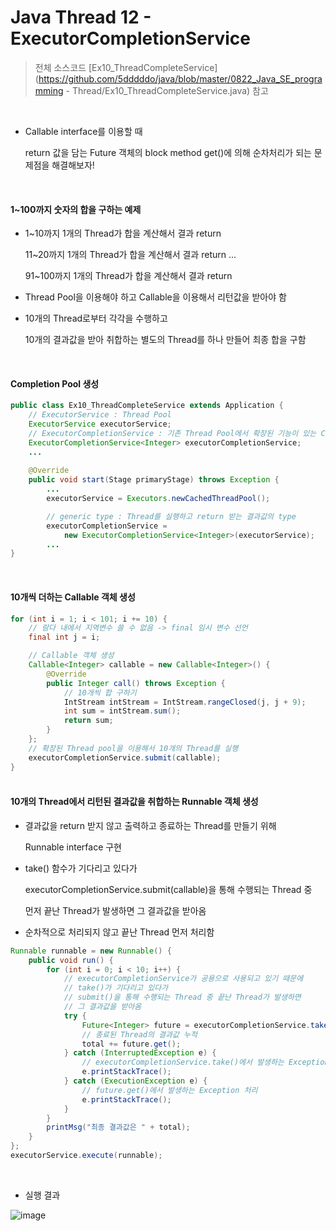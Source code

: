 

# Java Thread 12 - ExecutorCompletionService

> 전체 소스코드 [Ex10_ThreadCompleteService](https://github.com/5dddddo/java/blob/master/0822_Java_SE_programming - Thread/Ex10_ThreadCompleteService.java) 참고

<br>

- Callable interface를 이용할 때 

  return 값을 담는 Future 객체의 block method get()에 의해 순차처리가 되는 문제점을 해결해보자!

<br>

#### 1~100까지 숫자의 합을 구하는 예제

- 1~10까지 1개의 Thread가 합을 계산해서 결과 return

  11~20까지 1개의 Thread가 합을 계산해서 결과 return
  ...

  91~100까지 1개의 Thread가 합을 계산해서 결과 return

- Thread Pool을 이용해야 하고 Callable을 이용해서 리턴값을 받아야 함

- 10개의 Thread로부터 각각을 수행하고

  10개의 결과값을 받아 취합하는 별도의 Thread를 하나 만들어 최종 합을 구함

<br>

#### Completion Pool 생성

``` java
public class Ex10_ThreadCompleteService extends Application {
    // ExecutorService : Thread Pool
	ExecutorService executorService;
	// ExecutorCompletionService : 기존 Thread Pool에서 확장된 기능이 있는 Completion Pool 생성
	ExecutorCompletionService<Integer> executorCompletionService;
	...
        
    @Override
	public void start(Stage primaryStage) throws Exception {
        ...
    	executorService = Executors.newCachedThreadPool();

        // generic type : Thread를 실행하고 return 받는 결과값의 type
        executorCompletionService = 
            new ExecutorCompletionService<Integer>(executorService);
		...
}
```

<br>

#### 10개씩 더하는 Callable 객체 생성

``` java
for (int i = 1; i < 101; i += 10) {
    // 람다 내에서 지역변수 쓸 수 없음 -> final 임시 변수 선언
    final int j = i;

    // Callable 객체 생성
    Callable<Integer> callable = new Callable<Integer>() {
        @Override
        public Integer call() throws Exception {
            // 10개씩 합 구하기
            IntStream intStream = IntStream.rangeClosed(j, j + 9);
            int sum = intStream.sum();
            return sum;
        }
    };
    // 확장된 Thread pool을 이용해서 10개의 Thread를 실행
    executorCompletionService.submit(callable);
}
```

#### <br>10개의 Thread에서 리턴된 결과값을 취합하는 Runnable 객체 생성

- 결과값을 return 받지 않고 출력하고 종료하는 Thread를 만들기 위해

  Runnable interface 구현

- take() 함수가 기다리고 있다가

  executorCompletionService.submit(callable)을 통해 수행되는 Thread 중

  먼저 끝난 Thread가 발생하면 그 결과값을 받아옴

- 순차적으로 처리되지 않고 끝난 Thread 먼저 처리함

``` java
Runnable runnable = new Runnable() {
    public void run() {
        for (int i = 0; i < 10; i++) {
            // executorCompletionService가 공용으로 사용되고 있기 때문에
            // take()가 기다리고 있다가
            // submit()을 통해 수행되는 Thread 중 끝난 Thread가 발생하면
            // 그 결과값을 받아옴
            try {
                Future<Integer> future = executorCompletionService.take();
                // 종료된 Thread의 결과값 누적
                total += future.get();
            } catch (InterruptedException e) {
                // executorCompletionService.take()에서 발생하는 Exception 처리
                e.printStackTrace();
            } catch (ExecutionException e) {
                // future.get()에서 발생하는 Exception 처리
                e.printStackTrace();
            }
        }
        printMsg("최종 결과값은 " + total);
    }
};
executorService.execute(runnable);
```

<br>

- 실행 결과

![image](https://user-images.githubusercontent.com/50972986/63498736-78923e00-c501-11e9-9208-5bdbb83397fb.png)

